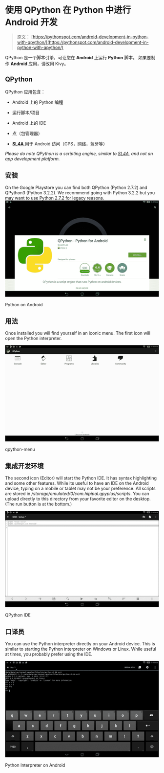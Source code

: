 # 使用 QPython 在 Python 中进行 Android 开发

> 原文： [https://pythonspot.com/android-development-in-python-with-qpython/](https://pythonspot.com/android-development-in-python-with-qpython/)

QPython 是一个脚本引擎，可让您在 **Android** 上运行 **Python** 脚本。 如果要制作 **Android** 应用，请改用 Kivy。

## QPython

QPython 应用包含：

*   Android 上的 Python 编程

*   运行脚本/项目

*   Android 上的 IDE

*   点（包管理器）

*   [**SL4A** ](https://pythonspot.com/sl4a-android-python-scripting/)用于 Android 访问（GPS，网络，蓝牙等）

_Please do note QPython is a scripting engine, similar to [SL4A](https://pythonspot.com/sl4a-android-python-scripting/), and not an app development platform._

## 安装

On the Google Playstore you can find both QPython (Python 2.7.2) and QPython3 (Python 3.2.2). We recommend going with Python 3.2.2 but you may want to use Python 2.7.2 for legacy reasons.![python for android](img/20a813e45236ffc17c7e9ca8670e3960.jpg)

Python on Android

## 用法

Once installed you will find yourself in an iconic menu. The first icon will open the Python interpreter.

![qpython-menu](img/6ac783bbfde215c4acea8b0c79576f88.jpg)

qpython-menu

## 集成开发环境

The second icon (Editor) will start the Python IDE. It has syntax highlighting and some other features. While its useful to have an IDE on the Android device, typing on a mobile or tablet may not be your preference. All scripts are stored in _/storage/emulated/0/com.hipipal.qpyplus/scripts_. You can upload directly to this directory from your favorite editor on the desktop. (The run button is at the bottom.)

![qpython-ide](img/1c9f3ba2c9aff9589eaa99e46af4ce6a.jpg)

QPython IDE

## 口译员

You can use the Python interpreter directly on your Android device. This is similar to starting the Python interpreter on Windows or Linux. While useful at times, you probably prefer using the IDE.

![python-interpreter](img/a2027e0feffd6a4445ba2e70bafd7e01.jpg)

Python Interpreter on Android